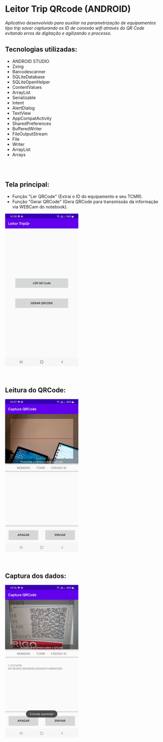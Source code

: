 # Leitor Trip QRcode (ANDROID)
######  Aplicativo desenvolvido para auxiliar na parametrização de equipamentos tipo trip saver capturando os ID de conexão wifi através do QR Code evitando erros de digitação e agilizando o processo.
## Tecnologias utilizadas:
- ANDROID STUDIO
- Zxing
- Barcodescanner
- SQLiteDatabase
- SQLiteOpenHelper
- ContentValues 
- ArrayList
- Serializable
- Intent
- AlertDialog
- TextView
- AppCompatActivity
- SharedPreferences
- BufferedWriter
- FileOutputStream
- File
- Writer
- ArrayList
- Arrays


<br/><br/>

## Tela principal:
- Função "Ler QRCode" (Extrai o ID do equipamento e seu TCMR).
- Função "Gerar QRCode" (Gera QRCode para transmissão da informação via WEBCam do notebook).
<div>
   <img src="https://github.com/mhmatsumura/imagens/blob/60d7ebcb9cdb6477811c17fb52bccaaa17bd2f17/print_tripqr/tripqr2.jpeg" title="Git" **alt="Git" width="240" height="500" />
</div>
<br/><br/>

## Leitura do QRCode:

<div>
   <img src="https://github.com/mhmatsumura/imagens/blob/60d7ebcb9cdb6477811c17fb52bccaaa17bd2f17/print_tripqr/tripqr3.jpeg" title="Git" **alt="Git" width="240" height="500" />
</div>
<br/><br/>

## Captura dos dados:

<div>
   <img src="https://github.com/mhmatsumura/imagens/blob/60d7ebcb9cdb6477811c17fb52bccaaa17bd2f17/print_tripqr/tripqr1.jpeg" title="Git" **alt="Git" width="240" height="500" />
</div>
<br/><br/>
